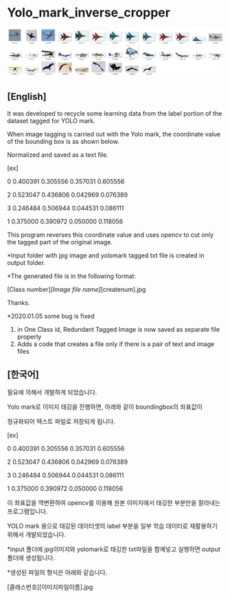 Yolo_mark_inverse_cropper
=========================
![캡처](20200115_090344.png)


[English]
---------------

It was developed to recycle some learning data from the label portion of the dataset tagged for YOLO mark.

When image tagging is carried out with the Yolo mark, the coordinate value of the bounding box is as shown below.

Normalized and saved as a text file.


[ex]

0 0.400391 0.305556 0.357031 0.605556

2 0.523047 0.436806 0.042969 0.076389

3 0.246484 0.506944 0.044531 0.086111

1 0.375000 0.390972 0.050000 0.118056


This program reverses this coordinate value and uses opencv to cut only the tagged part of the original image.


*Input folder with jpg image and yolomark tagged txt file is created in output folder.

*The generated file is in the following format:

[Class number]_[Image file name]_[createnum].jpg


Thanks.

*2020.01.05
some bug is fixed 
1. in One Class id, Redundant Tagged Image is now saved as separate file properly 
2. Adds a code that creates a file only if there is a pair of text and image files





[한국어]
---------------

필요에 의해서 개발하게 되었습니다.

Yolo mark로 이미지 태깅을 진행하면, 아래와 같이 boundingbox의 좌표값이

정규화되어 텍스트 파일로 저장되게 됩니다.


[ex]

0 0.400391 0.305556 0.357031 0.605556

2 0.523047 0.436806 0.042969 0.076389

3 0.246484 0.506944 0.044531 0.086111

1 0.375000 0.390972 0.050000 0.118056


이 좌표값을 역변환하여 opencv를 이용해 원본 이미지에서 태깅한 부분만을 잘라내는 프로그램입니다.

YOLO mark 용으로 태깅된 데이터셋의 label 부분을 일부 학습 데이터로 재활용하기 위해서 개발되었습니다.

*input 폴더에 jpg이미지와 yolomark로 태깅한 txt파일을 함께넣고 실행하면 output폴더에 생성됩니다.

*생성된 파일의 형식은 아래와 같습니다.

[클래스번호][이미지파일이름].jpg

